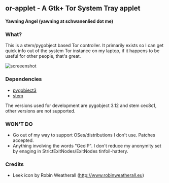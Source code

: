 ## or-applet - A Gtk+ Tor System Tray applet
#### Yawning Angel (yawning at schwanenlied dot me)

### What?

This is a stem/pygobject based Tor controller.  It primarily exists so I can
get quick info out of the system Tor instance on my laptop, if it happens to be
useful for other people, that's great.

![screeenshot](https://raw.github.com/Yawning/or-applet/screenshots/screenshot-0.0.1.png)

### Dependencies

 * [pygobject3](https://wiki.gnome.org/PyGObject)
 * [stem](https://stem.torproject.org/)

The versions used for development are pygobject 3.12 and stem cec8c1, other
versions are not supported.

### WON'T DO

 * Go out of my way to support OSes/distributions I don't use.  Patches
   accepted.
 * Anything involving the words "GeoIP".  I don't reduce my anonymity set by
   enaging in StrictExitNodes/ExitNodes tinfoil-hattery.

### Credits

 * Leek icon by Robin Weatherall (http://www.robinweatherall.eu)

